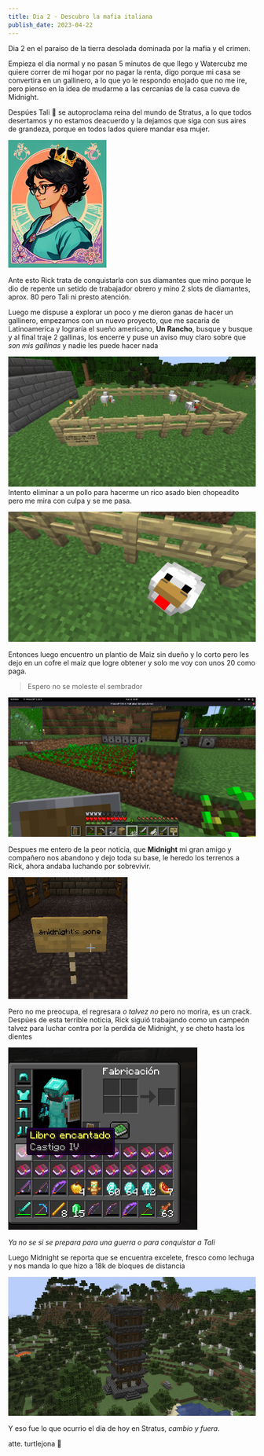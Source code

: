 ```yaml
---
title: Dia 2 - Descubro la mafia italiana
publish_date: 2023-04-22
---
```


Dia 2 en el paraiso de la tierra desolada dominada por la mafia y el crimen. 

Empieza el dia normal y no pasan 5 minutos de que llego y Watercubz me quiere correr de mi hogar por no pagar la renta, digo porque mi casa se 
convertira en un gallinero, a lo que yo le respondo enojado que no me ire, pero pienso en la idea de mudarme a las cercanias de la casa cueva de Midnight.

Despúes Tali :crown: se autoproclama reina del mundo de Stratus, a lo que todos desertamos y no estamos deacuerdo y la dejamos que siga con sus aires de grandeza, porque en todos lados quiere mandar esa mujer.

<img width="200px" src="./assets/queen.png">

Ante esto Rick trata de conquistarla con sus diamantes que mino porque le dio de repente un setido de trabajador obrero y mino 2 slots de diamantes, aprox. 80 pero Tali ni presto atención.

Luego me dispuse a explorar un poco y me dieron ganas de hacer un gallinero, empezamos con un nuevo proyecto, que me sacaria de Latinoamerica y lograría el sueño americano, **Un Rancho**, busque y busque y al final traje 2 gallinas, los encerre y puse un aviso muy claro sobre que *son mis gallinas* y nadie les puede hacer nada

![](./assets/gallinero.png)
Intento eliminar a un pollo para hacerme un rico asado bien chopeadito pero me mira con culpa y se me pasa.

![](./assets/pollo.png)

Entonces luego encuentro un plantio de Maiz sin dueño y lo corto pero les dejo en un cofre el maiz que logre obtener y solo me voy con unos 20 como paga.
> Espero no se moleste el sembrador

![](./assets/maiz.png)

Despues me entero de la peor noticia, que **Midnight** mi gran amigo y compañero nos abandono y dejo toda su base, le heredo los terrenos a Rick, ahora andaba luchando por sobrevivir.

![](./assets/mid_lost.png)

Pero no me preocupa, el regresara *o talvez no* pero no morira, es un crack. Despúes de esta terrible noticia, Rick siguió trabajando como un campeón talvez para luchar contra por la perdida de Midnight, y se cheto hasta los dientes

![](./assets/rick_chetado.png)

_Ya no se si se prepara para una guerra o para conquistar a Tali_

Luego Midnight se reporta que se encuentra excelete, fresco como lechuga y nos manda lo que hizo a 18k de bloques de distancia

![](./assets/2023-04-23-012321_2554x1074_scrot.png.jpg)

Y eso fue lo que ocurrio el dia de hoy en Stratus, _cambio y fuera_.

atte. turtlejona :turtle:
